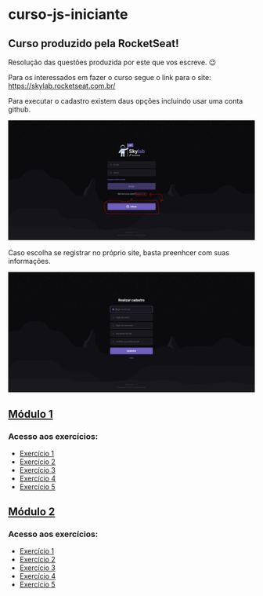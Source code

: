 # curso-js-iniciante

## Curso produzido pela RocketSeat!

Resolução das questões produzida por este que vos escreve. :wink:

Para os interessados em fazer o curso segue o link para o site: https://skylab.rocketseat.com.br/

Para executar o cadastro existem daus opções incluindo usar uma conta github.

![screenshot](tutorial.jpg)

Caso escolha se registrar no próprio site, basta preenhcer com suas informações.

![screenshot](tutorial2.jpg)

## [Módulo 1](https://github.com/brunodhein/curso-js-iniciante/tree/master/Modulo-1)

### Acesso aos exercícios:

- [Exercício 1](https://github.com/brunodhein/curso-js-iniciante/tree/master/Modulo-1/Exerc%C3%ADcio%201)
- [Exercício 2](https://github.com/brunodhein/curso-js-iniciante/tree/master/Modulo-1/Exerc%C3%ADcio%202)
- [Exercício 3](https://github.com/brunodhein/curso-js-iniciante/tree/master/Modulo-1/Exerc%C3%ADcio%203)
- [Exercício 4](https://github.com/brunodhein/curso-js-iniciante/tree/master/Modulo-1/Exerc%C3%ADcio%204)
- [Exercício 5](https://github.com/brunodhein/curso-js-iniciante/tree/master/Modulo-1/Exerc%C3%ADcio%205)


## [Módulo 2](https://github.com/brunodhein/curso-js-iniciante/tree/master/Modulo-2)

### Acesso aos exercícios:

- [Exercício 1](https://github.com/brunodhein/curso-js-iniciante/tree/master/Modulo-2/Exerc%C3%ADcio%201)
- [Exercício 2](https://github.com/brunodhein/curso-js-iniciante/tree/master/Modulo-2/Exerc%C3%ADcio%202)
- [Exercício 3](#)
- [Exercício 4](#)
- [Exercício 5](#)
